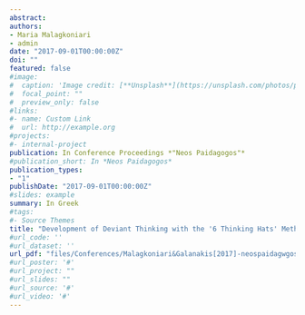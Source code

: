 ```yaml
---
abstract: 
authors:
- Maria Malagkoniari
- admin
date: "2017-09-01T00:00:00Z"
doi: ""
featured: false
#image:
#  caption: 'Image credit: [**Unsplash**](https://unsplash.com/photos/pLCdAaMFLTE)'
#  focal_point: ""
#  preview_only: false
#links:
#- name: Custom Link
#  url: http://example.org
#projects:
#- internal-project
publication: In Conference Proceedings *"Neos Paidagogos"*
#publication_short: In *Neos Paidagogos*
publication_types:
- "1"
publishDate: "2017-09-01T00:00:00Z"
#slides: example
summary: In Greek
#tags:
#- Source Themes
title: "Development of Deviant Thinking with the '6 Thinking Hats' Method: The Case of Political Education"
#url_code: ''
#url_dataset: ''
url_pdf: "files/Conferences/Malagkoniari&Galanakis[2017]-neospaidagwgos.pdf"
#url_poster: '#'
#url_project: ""
#url_slides: ""
#url_source: '#'
#url_video: '#'
---
```


